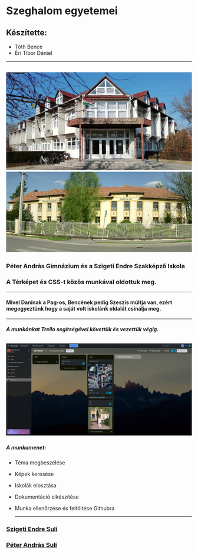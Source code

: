 # Szeghalom egyetemei
## Készítette:
- Tóth Bence
- Éri Tibor Dániel
 ---
![Szeszi](Szeghalom_epulet_f1c9f6d3e2.jpg) ![Pag](PAG1.jpg)
 ---
### Péter András Gimnázium és a Szigeti Endre Szakképző Iskola
### A Térképet és CSS-t közös munkával oldottuk meg.
 ---
#### Mivel Daninak a Pag-os, Bencének pedig Szeszis múltja van, ezért megegyeztünk hogy a saját volt iskolánk oldalát csinálja meg.
 ---
##### A munkánkat Trello segítségével követtük és vezettük végig.
![Trello](trello.png)
 ---
##### A munkamenet:
- Téma megbeszélése
- Képek keresése
- Iskolák elosztása
- Dokumentáció elkészítése
- Munka ellenőrzése és feltöltése Githubra
  
  ---
### [Szigeti Endre Suli](https://szeszi.hu/)
### [Péter András Suli](https://pag.edu.hu/)
